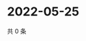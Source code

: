 # 2022-05-25

共 0 条

<!-- BEGIN WEIBO -->
<!-- 最后更新时间 Wed May 25 2022 16:17:22 GMT+0800 (China Standard Time) -->

<!-- END WEIBO -->
